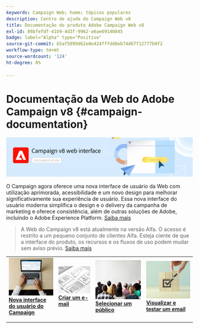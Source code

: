 ```yaml
---
keywords: Campaign Web; home; tópicos populares
description: Centro de ajuda do Campaign Web v8
title: Documentação do produto Adobe Campaign Web v8
exl-id: 86bfefdf-41b9-4d3f-9962-a6ae69140845
badge: label="Alpha" type="Positive"
source-git-commit: b5af5099d62e0e424fffdd8eb74d67f12777b0f2
workflow-type: tm+mt
source-wordcount: '124'
ht-degree: 8%

---
```


# Documentação da Web do Adobe Campaign v8 {#campaign-documentation}

![](assets/do-not-localize/banner-documentationv8.png)

O Campaign agora oferece uma nova interface de usuário da Web com utilização aprimorada, acessibilidade e um novo design para melhorar significativamente sua experiência de usuário. Essa nova interface do usuário moderna simplifica o design e o delivery da campanha de marketing e oferece consistência, além de outras soluções de Adobe, incluindo o Adobe Experience Platform. [Saiba mais](get-started/get-started.md)

>A Web do Campaign v8 está atualmente na versão Alfa. O acesso é restrito a um pequeno conjunto de clientes Alfa. Esteja ciente de que a interface do produto, os recursos e os fluxos de uso podem mudar sem aviso prévio. [Saiba mais](rn/release-notes.md)


<table style="table-layout:fixed"><tr style="border: 0;">
<td>
<a href="get-started/user-interface.md">
<img alt="nova interface" src="assets/do-not-localize/email-create.jpeg">
</a>
<div><a href="get-started/user-interface.md"><strong>Nova interface do usuário do Campaign</strong>
</div>
<p>
</td>
<td>
<a href="content/create-email-content.md">
<img alt="Pouco frequentes" src="assets/do-not-localize/email-design.jpg">
</a>
<div>
<a href="content/create-email-content.md"><strong>Criar um e-mail</strong></a>
</div>
<p></td>
<td>
<a href="audience/about-audiences.md">
<img alt="Públicos" src="assets/do-not-localize/email-audience.jpg">
</a>
<div>
<a href="audience/about-audiences.md"><strong>Selecionar um público</strong></a>
</div>
<p>
</td>
<td>
<a href="preview-test/proofs.md">
<img alt="Validação" src="assets/do-not-localize/email-preview.jpg">
</a>
<div>
<a href="preview-test/proofs.md"><strong>Visualizar e testar um email</strong></a>
</div>
<p>
</td>
</tr></table>
